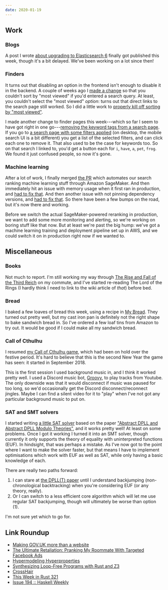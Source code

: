 ```yaml
---
date: 2020-01-19
---
```


## Work

### Blogs

A post I wrote [about upgrading to Elasticsearch 6][] finally got
published this week, though it's a bit delayed.  We've been working on
a lot since then!

[about upgrading to Elasticsearch 6]: https://technology.blog.gov.uk/2020/01/10/upgrading-gov-uk-search-to-help-users-find-micropigs-and-important-information-faster/

### Finders

It turns out that disabling an option in the frontend isn't enough to
disable it in the backend.  A couple of weeks ago I [made a change][]
so that you couldn't sort by "most viewed" if you'd entered a search
query.  At least, you couldn't select the "most viewed" *option*:
turns out that direct links to the search page still worked.  So I did
a little work to [properly kill off sorting by "most viewed"][].

I made another change to finder pages this week---which so far I seem
to have got right in one go---[removing the keyword tags from a search
page][].  If you go to [a search page with some filters applied][] (on
desktop, the mobile search UI is a bit different) you get a list of
the selected filters, and can click each one to remove it.  That also
used to be the case for keywords too.  So on that search I linked to,
you'd get a button each for `i`, `have`, `a`, `pet`, `frog`.  We found
it just confused people, so now it's gone.

[made a change]: https://github.com/alphagov/finder-frontend/pull/1835
[properly kill off sorting by "most viewed"]: https://github.com/alphagov/finder-frontend/pull/1858
[removing the keyword tags from a search page]: https://github.com/alphagov/finder-frontend/pull/1863
[a search page with some filters applied]: https://www.gov.uk/search/all?keywords=i+have+a+pet+frog&level_one_taxon=d6c2de5d-ef90-45d1-82d4-5f2438369eea&content_purpose_supergroup%5B%5D=guidance_and_regulation&organisations%5B%5D=animal-and-plant-health-agency&public_timestamp%5Bto%5D=2025&order=relevance

### Machine learning

After a lot of work, I finally merged [the PR][PR1] which automates
our search ranking machine learning stuff through Amazon SageMaker.
And then immediately hit an issue with memory usage when it first ran
in production, and [had to fix that][PR2].  And then another issue
with not pinning dependency versions, and [had to fix that][PR3].  So
there have been a few bumps on the road, but it's now there and
working.

Before we switch the actual SageMaker-powered reranking in production,
we want to add some more monitoring and alerting, so we're working on
boring stuff like that now.  But at least we're past the big hump:
we've got a machine learning training and deployment pipeline set up
in AWS, and we could switch it on in production right now if we wanted
to.

[PR1]: https://github.com/alphagov/search-api/pull/1871
[PR2]: https://github.com/alphagov/search-api/pull/1903
[PR3]: https://github.com/alphagov/search-api/pull/1917

## Miscellaneous

### Books

Not much to report.  I'm still working my way through [The Rise and
Fall of the Third Reich][] on my commute, and I've started re-reading
The Lord of the Rings (I hardly think I need to link to the wiki
article of *that*) before bed.

[The Rise and Fall of the Third Reich]: https://en.wikipedia.org/wiki/The_Rise_and_Fall_of_the_Third_Reich

### Bread

I baked a few loaves of bread this week, using a recipe in [My
Bread][].  They turned out pretty well, but my cast iron pan is
definitely not the right shape to bake sandwich bread in.  So I've
ordered a few loaf tins from Amazon to try out.  It would be good if I
could make all my sandwich bread.

[My Bread]: https://www.amazon.com/My-Bread-Revolutionary-No-Work-No-Knead/dp/0393066304

### Call of Cthulhu

I resumed [my Call of Cthulhu game][], which had been on hold over the
festive period.  It's hard to believe that this is the second New Year
the game has seen: it started in September 2018.

This is the first session I used background music in, and I think it
worked pretty well.  I used a Discord music bot, [Groovy][], to play
tracks from Youtube.  The only downside was that it would disconnect
if music was paused for too long, so we'd occasionally get the Discord
disconnect/reconnect jingles.  Maybe I can find a silent video for it
to "play" when I've not got any particular background music to put on.

[my Call of Cthulhu game]: https://memo.barrucadu.co.uk/campaign-notes-2018-09-masks-of-nyarlathotep.html
[Groovy]: https://groovy.bot/

### SAT and SMT solvers

I started writing [a little SAT solver][] based on the paper
["Abstract DPLL and Abstract DPLL Modulo Theories"][], and it works
pretty well!  At least on some problems.  Once I got it working I
turned it into an SMT solver, though currently it only supports the
theory of equality with uninterpreted functions (EUF).  In hindsight,
that was perhaps a mistake.  As I've now got to the point where I want
to make the solver faster, but that means I have to implement
optimisations which work with EUF as well as SAT, while only having a
basic knowledge of each.

There are really two paths forward:

1. I can stare at [the DPLL(T) paper][] until I understand backjumping
   (non-chronological backtracking) when you're considering EUF (or
   any theory, really).
2. Or I can switch to a less efficient core algorithm which will let
   me use regular SAT backjumping, though will ultimately be worse
   than option (1).

I'm not sure yet which to go for.

[a little SAT solver]: https://github.com/barrucadu/sat/
["Abstract DPLL and Abstract DPLL Modulo Theories"]: https://www.cs.upc.edu/~roberto/papers/lpar04.pdf
[the DPLL(T) paper]: https://link.springer.com/content/pdf/10.1007/978-3-540-27813-9_14.pdf

## Link Roundup

- [Making GOV.UK more than a website](https://gds.blog.gov.uk/2019/12/19/making-gov-uk-more-than-a-website/)
- [The Ultimate Retaliation: Pranking My Roommate With Targeted Facebook Ads](https://ghostinfluence.com/the-ultimate-retaliation-pranking-my-roommate-with-targeted-facebook-ads/)
- [Hypermodeling Hyperproperties](https://www.hillelwayne.com/post/hyperproperties/)
- [Synthesizing Loop-Free Programs with Rust and Z3](https://fitzgeraldnick.com/2020/01/13/synthesizing-loop-free-programs.html)
- [CrossHair](https://github.com/pschanely/CrossHair)
- [This Week in Rust 321](https://this-week-in-rust.org/blog/2020/01/14/this-week-in-rust-321/)
- [Issue 194 :: Haskell Weekly](https://haskellweekly.news/issue/194.html)
